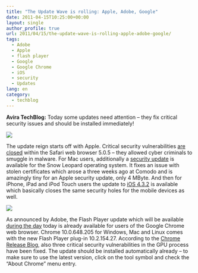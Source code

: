 ```yaml
---
title: "The Update Wave is rolling: Apple, Adobe, Google"
date: 2011-04-15T10:25:00+00:00
layout: single
author_profile: true
url: 2011/04/15/the-update-wave-is-rolling-apple-adobe-google/
tags:
  - Adobe
  - Apple
  - flash player
  - Google
  - Google Chrome
  - iOS
  - security
  - Updates
lang: en
category: 
  - techblog
---
```

**Avira TechBlog:** Today some updates need attention – they fix critical security issues and should be installed immediately!

[![](http://4.bp.blogspot.com/-tEwy9OCgjfA/TagVnSJjnZI/AAAAAAAAD2U/aBwisPc9ncg/s200/apple.jpg)](http://4.bp.blogspot.com/-tEwy9OCgjfA/TagVnSJjnZI/AAAAAAAAD2U/aBwisPc9ncg/s1600/apple.jpg)

The update reign starts off with Apple. Critical security vulnerabilities [are closed](http://support.apple.com/kb/HT4596) within the Safari web browser 5.0.5 – they allowed cyber criminals to smuggle in malware. For Mac users, additionally a [security update](http://support.apple.com/kb/HT4608) is available for the Snow Leopard operating system. It fixes an issue with stolen certificates which arose a three weeks ago at Comodo and is amazingly tiny for an Apple security update, only 4 MByte. And then for iPhone, iPad and iPod Touch users the update to [iOS 4.3.2](http://support.apple.com/kb/HT4606) is available which basically closes the same security holes for the mobile devices as well.

[![](http://2.bp.blogspot.com/-lhUhodCMhDw/TagUpuHi9sI/AAAAAAAAD2Q/vUMefzo_0VM/s1600/new-chrome-logo.png)](http://2.bp.blogspot.com/-lhUhodCMhDw/TagUpuHi9sI/AAAAAAAAD2Q/vUMefzo_0VM/s1600/new-chrome-logo.png)

As announced by Adobe, the Flash Player update which will be available [during the day](http://boelectronic.blogspot.com/2011/04/adobe-plans-flash-player-update.html) today is already available for users of the Google Chrome web browser. Chrome 10.0.648.205 for Windows, Mac and Linux comes with the new Flash Player plug-in 10.2.154.27. According to the [Chrome Release Blog](http://googlechromereleases.blogspot.com/2011/04/stable-channel-update.html), also three critical security vulnerabilities in the GPU process have been fixed. The update should be installed automatically already – to make sure to use the latest version, click on the tool symbol and check the “About Chrome” menu entry.